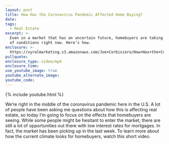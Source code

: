 ```yaml
---
layout: post
title: How Has the Coronavirus Pandemic Affected Home Buying?
date:
tags:
  - Real Estate
excerpt: >-
  Even in a market that has an uncertain future, homebuyers are taking advantage
  of conditions right now. Here’s how.
enclosure: >-
  https://vyralmarketing.s3.amazonaws.com/Joe+Corbisiero/How+Has+the+Coronavirus+Pandemic+Affected+Home+Buying_.mp4
pullquote:
enclosure_type: video/mp4
enclosure_time:
use_youtube_image: true
youtube_alternate_image:
youtube_code:
---
```


{% include youtube.html %}

We’re right in the middle of the coronavirus pandemic here in the U.S. A lot of people have been asking me questions about how this is affecting real estate, so today I’m going to focus on the effects that homebuyers are seeing. While some people might be hesitant to enter the market, there are still a lot of opportunities out there with low interest rates for mortgages. In fact, the market has been picking up in the last week. To learn more about how the current climate looks for homebuyers, watch this short video.